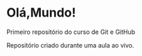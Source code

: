 # Olá,Mundo!
 Primeiro repositório do curso de Git e GitHub

 Repositório criado durante uma aula ao vivo.
